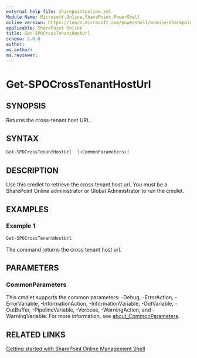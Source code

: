 ```yaml
---
external help file: sharepointonline.xml
Module Name: Microsoft.Online.SharePoint.PowerShell
online version: https://learn.microsoft.com/powershell/module/sharepoint-online/get-spocrosstenanthosturl
applicable: SharePoint Online
title: Get-SPOCrossTenantHostUrl
schema: 2.0.0
author: 
ms.author: 
ms.reviewer:
---
```


# Get-SPOCrossTenantHostUrl

## SYNOPSIS

Returns the cross-tenant host URL.

## SYNTAX

```powershell
Get-SPOCrossTenantHostUrl  [<CommonParameters>]
```

## DESCRIPTION

Use this cmdlet to retrieve the cross tenant host url. You must be a SharePoint Online administrator or Global Administrator to run the cmdlet.

## EXAMPLES

### Example 1

```powershell
Get-SPOCrossTenantHostUrl
```

The command returns the cross tenant host url.

## PARAMETERS

### CommonParameters

This cmdlet supports the common parameters: -Debug, -ErrorAction, -ErrorVariable, -InformationAction, -InformationVariable, -OutVariable, -OutBuffer, -PipelineVariable, -Verbose, -WarningAction, and -WarningVariable. For more information, see [about_CommonParameters](https://go.microsoft.com/fwlink/?LinkID=113216).

## RELATED LINKS

[Getting started with SharePoint Online Management Shell](https://learn.microsoft.com/powershell/sharepoint/sharepoint-online/connect-sharepoint-online?view=sharepoint-ps)

